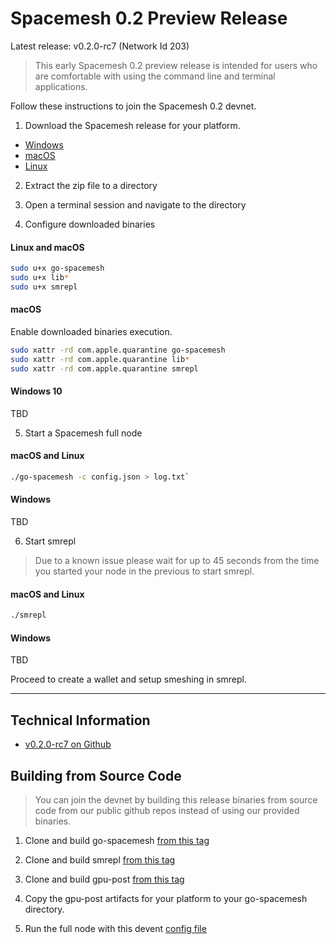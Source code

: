 # Spacemesh 0.2 Preview Release

Latest release: v0.2.0-rc7 (Network Id 203)

> This early Spacemesh 0.2 preview release is intended for users who are comfortable with using the command line and terminal applications.

Follow these instructions to join the Spacemesh 0.2 devnet.

1. Download the Spacemesh release for your platform.

- [Windows](https://github.com/spacemeshos/go-spacemesh/releases/download/v0.2.0-rc7/windows.zip)
- [macOS](https://github.com/spacemeshos/go-spacemesh/releases/download/v0.2.0-rc7/macOS.zip)
- [Linux](https://github.com/spacemeshos/go-spacemesh/releases/download/v0.2.0-rc7/linux.zip)

2. Extract the zip file to a directory

3. Open a terminal session and navigate to the directory

4. Configure downloaded binaries

#### Linux and macOS

```bash
sudo u+x go-spacemesh
sudo u+x lib*
sudo u+x smrepl
```

#### macOS
Enable downloaded binaries execution.

```bash
sudo xattr -rd com.apple.quarantine go-spacemesh
sudo xattr -rd com.apple.quarantine lib*
sudo xattr -rd com.apple.quarantine smrepl
```

#### Windows 10
TBD

5. Start a Spacemesh full node

#### macOS and Linux
```bash
./go-spacemesh -c config.json > log.txt`
```

#### Windows
TBD

6. Start smrepl

> Due to a known issue please wait for up to 45 seconds from the time you started your node in the previous to start smrepl.

#### macOS and Linux

```bash
./smrepl
```

#### Windows
TBD

Proceed to create a wallet and setup smeshing in smrepl.

----

## Technical Information

- [v0.2.0-rc7 on Github](https://github.com/spacemeshos/go-spacemesh/releases/tag/v0.2.0-rc7)

## Building from Source Code

> You can join the devnet by building this release binaries from source code from our public github repos instead of using our provided binaries.

1. Clone and build go-spacemesh [from this tag](https://github.com/spacemeshos/go-spacemesh/tree/v0.2.0-rc7)

2. Clone and build smrepl [from this tag](https://github.com/spacemeshos/smrepl/tree/v0.1.32)

3. Clone and build gpu-post [from this tag](https://github.com/spacemeshos/gpu-post/tree/v0.1.22)

4. Copy the gpu-post artifacts for your platform to your go-spacemesh directory.

5. Run the full node with this devent [config file](https://github.com/spacemeshos/go-spacemesh/releases/download/v0.2.0-rc7/config.json)
